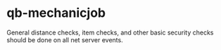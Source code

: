 # qb-mechanicjob
General distance checks, item checks, and other basic security checks should be done on all net server events.